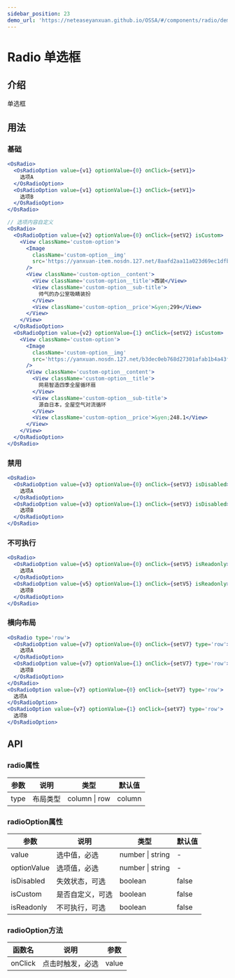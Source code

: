 ```yaml
---
sidebar_position: 23
demo_url: 'https://neteaseyanxuan.github.io/OSSA/#/components/radio/demo/index'
---
```


# Radio 单选框

## 介绍
单选框

## 用法
### 基础
```jsx
<OsRadio>
  <OsRadioOption value={v1} optionValue={0} onClick={setV1}>
    选项A
  </OsRadioOption>
  <OsRadioOption value={v1} optionValue={1} onClick={setV1}>
    选项B
  </OsRadioOption>
</OsRadio>

// 选项内容自定义
<OsRadio>
  <OsRadioOption value={v2} optionValue={0} onClick={setV2} isCustom>
    <View className='custom-option'>
      <Image
        className='custom-option__img'
        src='https://yanxuan-item.nosdn.127.net/8aafd2aa11a023d69ec1dfbc062b28c7.png?quality=95&thumbnail=245x245&imageView'
      />
      <View className='custom-option__content'>
        <View className='custom-option__title'>西装</View>
        <View className='custom-option__sub-title'>
          帅气的办公室吸睛装扮
        </View>
        <View className='custom-option__price'>&yen;299</View>
      </View>
    </View>
  </OsRadioOption>
  <OsRadioOption value={v2} optionValue={1} onClick={setV2} isCustom>
    <View className='custom-option'>
      <Image
        className='custom-option__img'
        src='https://yanxuan.nosdn.127.net/b3dec0eb768d27301afab1b4a43f30cb.png?quality=95&thumbnail=172x172&imageView'
      />
      <View className='custom-option__content'>
        <View className='custom-option__title'>
          网易智造四季全屋循环扇
        </View>
        <View className='custom-option__sub-title'>
          源自日本，全屋空气对流循环
        </View>
        <View className='custom-option__price'>&yen;248.1</View>
      </View>
    </View>
  </OsRadioOption>
</OsRadio>
```
### 禁用
```jsx
<OsRadio>
  <OsRadioOption value={v3} optionValue={0} onClick={setV3} isDisabled>
    选项A
  </OsRadioOption>
  <OsRadioOption value={v3} optionValue={1} onClick={setV3} isDisabled>
    选项B
  </OsRadioOption>
</OsRadio>
```
### 不可执行
```jsx
<OsRadio>
  <OsRadioOption value={v5} optionValue={0} onClick={setV5} isReadonly>
    选项A
  </OsRadioOption>
  <OsRadioOption value={v5} optionValue={1} onClick={setV5} isReadonly>
    选项B
  </OsRadioOption>
</OsRadio>
```
### 横向布局
```jsx
<OsRadio type='row'>
  <OsRadioOption value={v7} optionValue={0} onClick={setV7} type='row'>
    选项A
  </OsRadioOption>
  <OsRadioOption value={v7} optionValue={1} onClick={setV7} type='row'>
    选项B
  </OsRadioOption>
</OsRadio>
<OsRadioOption value={v7} optionValue={0} onClick={setV7} type='row'>
  选项A
</OsRadioOption>
<OsRadioOption value={v7} optionValue={1} onClick={setV7} type='row'>
  选项B
</OsRadioOption>
```



## API
### radio属性

|参数|说明|类型|默认值|
|------|------|------|------|
|type|布局类型|column \| row|column|

### radioOption属性
|参数|说明|类型|默认值|
|------|------|------|------|
|value|选中值，必选|number \| string|-|
|optionValue|选项值，必选|number \| string|-|
|isDisabled|失效状态，可选|boolean|false|
|isCustom|是否自定义，可选|boolean|false|
|isReadonly|不可执行，可选|boolean|false|

### radioOption方法
|函数名|说明|参数|
|------|------|------|
|onClick|点击时触发，必选|value|

